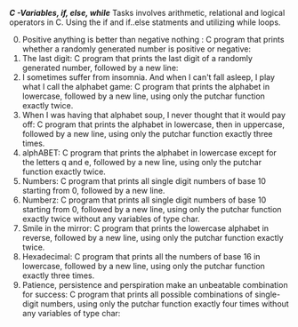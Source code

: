 ***C -Variables, if, else, while***
Tasks involves arithmetic, relational and logical operators in C. Using the if and if..else statments and utilizing while loops.

0. Positive anything is better than negative nothing : C program that prints whether a randomly generated number is positive or negative:
1. The last digit: C program that prints the last digit of a randomly generated number, followed by a new line:
2. I sometimes suffer from insomnia. And when I can't fall asleep, I play what I call the alphabet game: C program that prints the alphabet in lowercase, followed by a new line, using only the putchar function exactly twice.
3. When I was having that alphabet soup, I never thought that it would pay off: C program that prints the alphabet in lowercase, then in uppercase, followed by a new line, using only the putchar function exactly three times.
4. alphABET: C program that prints the alphabet in lowercase except for the letters q and e, followed by a new line, using only the putchar function exactly twice.
5. Numbers: C program that prints all single digit numbers of base 10 starting from 0, followed by a new line.
6. Numberz: C program that prints all single digit numbers of base 10 starting from 0, followed by a new line, using only the putchar function exactly twice without any variables of type char.
7. Smile in the mirror: C program that prints the lowercase alphabet in reverse, followed by a new line, using only the putchar function exactly twice.
8. Hexadecimal: C program that prints all the numbers of base 16 in lowercase, followed by a new line, using only the putchar function exactly three times.
9. Patience, persistence and perspiration make an unbeatable combination for success: C program that prints all possible combinations of single-digit numbers, using only the putchar function exactly four times without any variables of type char:
